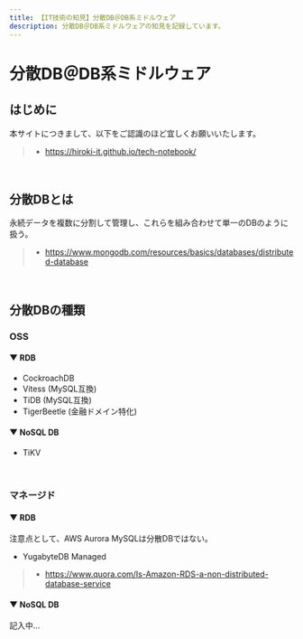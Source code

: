 ```yaml
---
title: 【IT技術の知見】分散DB＠DB系ミドルウェア
description: 分散DB＠DB系ミドルウェアの知見を記録しています。
---
```


# 分散DB＠DB系ミドルウェア

## はじめに

本サイトにつきまして、以下をご認識のほど宜しくお願いいたします。

> - https://hiroki-it.github.io/tech-notebook/

<br>

## 分散DBとは

永続データを複数に分割して管理し、これらを組み合わせて単一のDBのように扱う。

> - https://www.mongodb.com/resources/basics/databases/distributed-database

<br>

## 分散DBの種類

### OSS

#### ▼ RDB

- CockroachDB
- Vitess (MySQL互換)
- TiDB (MySQL互換)
- TigerBeetle (金融ドメイン特化)

#### ▼ NoSQL DB

- TiKV

<br>

### マネージド

#### ▼ RDB

注意点として、AWS Aurora MySQLは分散DBではない。

- YugabyteDB Managed

> - https://www.quora.com/Is-Amazon-RDS-a-non-distributed-database-service

#### ▼ NoSQL DB

記入中...

<br>

